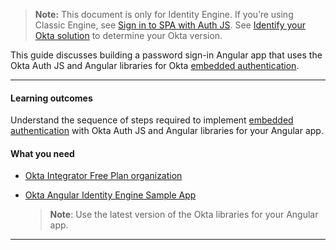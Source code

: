> **Note:** This document is only for Identity Engine. If you’re using Classic Engine, see [Sign in to SPA with Auth JS](/docs/guides/archive-sign-in-to-spa-authjs/react/main/). See [Identify your Okta solution](https://help.okta.com/okta_help.htm?type=oie&id=ext-oie-version) to determine your Okta version.

This guide discusses building a password sign-in Angular app that uses the Okta Auth JS and Angular libraries for Okta [embedded authentication](/docs/concepts/redirect-vs-embedded/#embedded-authentication).

---

#### Learning outcomes

Understand the sequence of steps required to implement [embedded authentication](/docs/concepts/redirect-vs-embedded/#embedded-authentication) with Okta Auth JS and Angular libraries for your Angular app.

#### What you need

* [Okta Integrator Free Plan organization](/signup)
* [Okta Angular Identity Engine Sample App](https://github.com/okta-samples/okta-angular-oie-sample-quickstart)

    > **Note**: Use the latest version of the Okta libraries for your Angular app.

---

